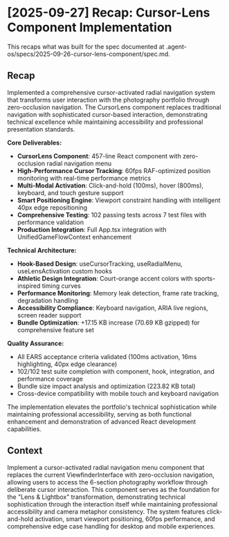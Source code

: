 # [2025-09-27] Recap: Cursor-Lens Component Implementation

This recaps what was built for the spec documented at .agent-os/specs/2025-09-26-cursor-lens-component/spec.md.

## Recap

Implemented a comprehensive cursor-activated radial navigation system that transforms user interaction with the photography portfolio through zero-occlusion navigation. The CursorLens component replaces traditional navigation with sophisticated cursor-based interaction, demonstrating technical excellence while maintaining accessibility and professional presentation standards.

**Core Deliverables:**
- **CursorLens Component**: 457-line React component with zero-occlusion radial navigation menu
- **High-Performance Cursor Tracking**: 60fps RAF-optimized position monitoring with real-time performance metrics
- **Multi-Modal Activation**: Click-and-hold (100ms), hover (800ms), keyboard, and touch gesture support
- **Smart Positioning Engine**: Viewport constraint handling with intelligent 40px edge repositioning
- **Comprehensive Testing**: 102 passing tests across 7 test files with performance validation
- **Production Integration**: Full App.tsx integration with UnifiedGameFlowContext enhancement

**Technical Architecture:**
- **Hook-Based Design**: useCursorTracking, useRadialMenu, useLensActivation custom hooks
- **Athletic Design Integration**: Court-orange accent colors with sports-inspired timing curves
- **Performance Monitoring**: Memory leak detection, frame rate tracking, degradation handling
- **Accessibility Compliance**: Keyboard navigation, ARIA live regions, screen reader support
- **Bundle Optimization**: +17.15 KB increase (70.69 KB gzipped) for comprehensive feature set

**Quality Assurance:**
- All EARS acceptance criteria validated (100ms activation, 16ms highlighting, 40px edge clearance)
- 102/102 test suite completion with component, hook, integration, and performance coverage
- Bundle size impact analysis and optimization (223.82 KB total)
- Cross-device compatibility with mobile touch and keyboard navigation

The implementation elevates the portfolio's technical sophistication while maintaining professional accessibility, serving as both functional enhancement and demonstration of advanced React development capabilities.

## Context

Implement a cursor-activated radial navigation menu component that replaces the current ViewfinderInterface with zero-occlusion navigation, allowing users to access the 6-section photography workflow through deliberate cursor interaction. This component serves as the foundation for the "Lens & Lightbox" transformation, demonstrating technical sophistication through the interaction itself while maintaining professional accessibility and camera metaphor consistency. The system features click-and-hold activation, smart viewport positioning, 60fps performance, and comprehensive edge case handling for desktop and mobile experiences.
